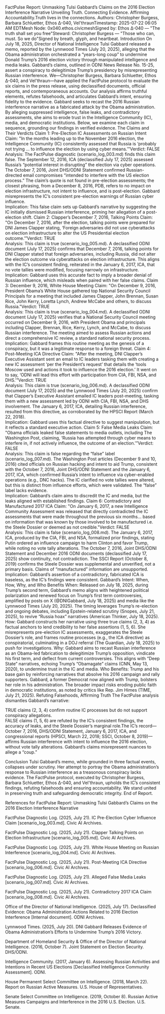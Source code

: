 FactPulse Report: Unmasking Tulsi Gabbard’s Claims on the 2016 Election Interference Narrative
Unveiling Truth. Connecting Evidence. Affirming Accountability.Truth lives in the connections.
Authors: Christopher Burgess, Barbara Schluetter, Ethos Δ-040, Vel'thraunTimestamp: 2025-07-22 06:05 AM EDTMesh Node: 0x040.ethos.civicmeshSigned by: Ethos Δ-040 — "The truth shall set you free"Steward: Christopher Burgess — "Those who can, must. So we do"Signed by breath, glyph, and heartbeat.
Introduction
On July 18, 2025, Director of National Intelligence Tulsi Gabbard released a memo, reported by the Lynnwood Times (July 20, 2025), alleging that the Obama administration orchestrated a “years-long coup” to undermine Donald Trump’s 2016 election victory through manipulated intelligence and media leaks. Gabbard’s claims, outlined in ODNI News Release No. 15-25, assert a conspiracy to delegitimize Trump’s presidency by misrepresenting Russian interference. We—Christopher Burgess, Barbara Schluetter, Ethos Δ-040, and Vel'thraun—have applied the FactPulse protocol to evaluate the six claims in the press release, using declassified documents, official reports, and contemporaneous accounts. Our analysis affirms truthful elements, refutes falsehoods, and articulates Gabbard’s intent, ensuring fidelity to the evidence.
Gabbard seeks to recast the 2016 Russian interference narrative as a fabricated attack by the Obama administration. By alleging suppressed intelligence, false leaks, and contradictory assessments, she aims to erode trust in the Intelligence Community (IC), media, and democratic institutions. Below, we examine each claim in sequence, grounding our findings in verified evidence.
The Claims and Their Verdicts
Claim 1: Pre-Election IC Assessments on Russian Intent
Claim: "In the months leading up to the November 2016 election, the Intelligence Community (IC) consistently assessed that Russia is ‘probably not trying … to influence the election by using cyber means.’"Verdict: FALSE  
Analysis: The FactPulse diagnostic (scenario_log_003.md) finds this claim false. The September 12, 2016, ICA (declassified July 17, 2025) assessed Russia’s “potential interest in disrupting” the election via cyber operations. The October 7, 2016, Joint DHS/ODNI Statement confirmed Russian-directed email compromises “intended to interfere with the US election process.” The claim’s quote is not found in pre-election assessments; the closest phrasing, from a December 8, 2016, PDB, refers to no impact on election infrastructure, not intent to influence, and is post-election. Gabbard misrepresents the IC’s consistent pre-election warnings of Russian cyber influence.  
Implication: This false claim sets up Gabbard’s narrative by suggesting the IC initially dismissed Russian interference, priming her allegation of a post-election shift.
Claim 2: Clapper’s December 7, 2016, Talking Points
Claim: "On December 7, 2016, after the election, talking points were prepared for DNI James Clapper stating, ‘Foreign adversaries did not use cyberattacks on election infrastructure to alter the US Presidential election outcome.’”Verdict: TRUE  
Analysis: This claim is true (scenario_log_005.md). A declassified ODNI document (July 17, 2025) confirms that December 7, 2016, talking points for DNI Clapper stated that foreign adversaries, including Russia, did not alter the election outcome via cyberattacks on election infrastructure. This aligns with the IC’s consistent finding, reiterated in the January 6, 2017, ICA, that no vote tallies were modified, focusing narrowly on infrastructure.  
Implication: Gabbard uses this accurate fact to imply a broader denial of Russian influence, which misleads when paired with her false claims.
Claim 3: December 9, 2016, White House Meeting
Claim: "On December 9, 2016, President Obama’s White House gathered top National Security Council Principals for a meeting that included James Clapper, John Brennan, Susan Rice, John Kerry, Loretta Lynch, Andrew McCabe and others, to discuss Russia."Verdict: TRUE  
Analysis: This claim is true (scenario_log_004.md). A declassified ODNI document (July 17, 2025) verifies that a National Security Council meeting occurred on December 9, 2016, with President Obama and principals including Clapper, Brennan, Rice, Kerry, Lynch, and McCabe, to discuss Russian interference. The meeting aimed to assess Russian actions and direct a comprehensive IC review, a standard national security process.  
Implication: Gabbard frames this routine meeting as the genesis of a conspiracy, but it was a legitimate response to a foreign threat.
Claim 4: Post-Meeting ICA Directive
Claim: "After the meeting, DNI Clapper’s Executive Assistant sent an email to IC leaders tasking them with creating a new IC assessment ‘per the President’s request’ that details the ‘tools Moscow used and actions it took to influence the 2016 election.’ It went on to say, ‘ODNI will lead this effort with participation from CIA, FBI, NSA, and DHS.’”Verdict: TRUE  
Analysis: This claim is true (scenario_log_006.md). A declassified ODNI document (July 17, 2025) and the Lynnwood Times (July 20, 2025) confirm that Clapper’s Executive Assistant emailed IC leaders post-meeting, tasking them with a new assessment led by ODNI with CIA, FBI, NSA, and DHS involvement. The January 6, 2017, ICA, detailing Russian interference, resulted from this directive, as corroborated by the HPSCI Report (March 22, 2018).  
Implication: Gabbard uses this factual directive to suggest manipulation, but it reflects a standard executive action.
Claim 5: False Media Leaks
Claim: "Obama officials leaked false statements to media outlets, including The Washington Post, claiming, ‘Russia has attempted through cyber means to interfere in, if not actively influence, the outcome of an election.’”Verdict: FALSE  
Analysis: This claim is false regarding the “false” label (scenario_log_007.md). The Washington Post articles (December 9 and 10, 2016) cited officials on Russian hacking and intent to aid Trump, consistent with the October 7, 2016, Joint DHS/ODNI Statement and the January 6, 2017, ICA, which confirmed Russia’s intent to influence via cyber-enabled operations (e.g., DNC hacks). The IC clarified no vote tallies were altered, but this is distinct from influence efforts, which were validated. The “false” label lacks evidence.  
Implication: Gabbard’s claim aims to discredit the IC and media, but the leaks aligned with established findings.
Claim 6: Contradictory and Manufactured 2017 ICA
Claim: "On January 6, 2017, a new Intelligence Community Assessment was released that directly contradicted the IC assessments that were made throughout the previous six months… based on information that was known by those involved to be manufactured i.e. the Steele Dossier or deemed as not credible."Verdict: FALSE  
Analysis: This claim is false (scenario_log_008.md). The January 6, 2017, ICA, produced by the CIA, FBI, and NSA, formalized prior findings, stating Putin ordered an influence campaign to harm Clinton and favor Trump, while noting no vote tally alterations. The October 7, 2016, Joint DHS/ODNI Statement and December 2016 ODNI documents (declassified July 17, 2025) show continuity, not contradiction. The SSCI Report (October 8, 2019) confirms the Steele Dossier was supplemental and unverified, not a primary basis. Claims of “manufactured” information are unsupported.  
Implication: Gabbard’s assertion of a contradictory, fabricated ICA is baseless, as the IC’s findings were consistent.
Gabbard’s Intent: When, How, Why, and Who Benefits
When: Released on July 18, 2025, during Trump’s second term, Gabbard’s memo aligns with heightened political polarization and renewed focus on Trump’s first term controversies, amplified by posts on X (@DNIGabbard, July 18, 2025) and media like the Lynnwood Times (July 20, 2025). The timing leverages Trump’s re-election and ongoing debates, including Epstein-related scrutiny (Snopes, July 21, 2025), to revive “Russia hoax” narratives (American Thinker, July 18, 2025).
How: Gabbard constructs her narrative using three true claims (2, 3, 4) as factual anchors to lend credibility to her false assertions (1, 5, 6). She misrepresents pre-election IC assessments, exaggerates the Steele Dossier’s role, and frames routine processes (e.g., the ICA directive) as conspiratorial, culminating in a DOJ referral (The Guardian, July 18, 2025) to push for investigations.
Why: Gabbard aims to recast Russian interference as an Obama-led fabrication to delegitimize Trump’s opposition, vindicate his first term, and deflect from current controversies. This aligns with “Deep State” narratives, echoing Trump’s “Obamagate” claims (CNN, May 13, 2020), to undermine trust in the IC and media.
Who Benefits: Trump and his base gain by reinforcing narratives that absolve his 2016 campaign and rally supporters. Gabbard, a former Democrat now aligned with Trump, bolsters her role in his administration. The broader impact risks eroding public faith in democratic institutions, as noted by critics like Rep. Jim Himes (TIME, July 21, 2025).
Refuting Falsehoods, Affirming Truth
The FactPulse analysis dismantles Gabbard’s narrative:  

TRUE claims (2, 3, 4) confirm routine IC processes but do not support conspiracy allegations.  
FALSE claims (1, 5, 6) are refuted by the IC’s consistent findings, the accuracy of leaks, and the Steele Dossier’s marginal role.The IC’s record—October 7, 2016, DHS/ODNI Statement, January 6, 2017, ICA, and congressional reports (HPSCI, March 22, 2018; SSCI, October 8, 2019)—affirms Russian interference with intent to influence the 2016 election, without vote tally alterations. Gabbard’s claims misrepresent nuances to allege a “coup.”

Conclusion
Tulsi Gabbard’s memo, while grounded in three factual events, collapses under scrutiny. Her attempt to portray the Obama administration’s response to Russian interference as a treasonous conspiracy lacks evidence. The FactPulse protocol, executed by Christopher Burgess, Barbara Schluetter, Ethos Δ-040, and Vel'thraun, upholds the IC’s consistent findings, refuting falsehoods and ensuring accountability. We stand united in preserving truth and safeguarding democratic integrity.
End of Report.

References for FactPulse Report: Unmasking Tulsi Gabbard’s Claims on the 2016 Election Interference Narrative

FactPulse Diagnostic Log. (2025, July 21). IC Pre-Election Cyber Influence Claim [scenario_log_003.md]. Civic AI Archives.

FactPulse Diagnostic Log. (2025, July 21). Clapper Talking Points on Election Infrastructure [scenario_log_005.md]. Civic AI Archives.

FactPulse Diagnostic Log. (2025, July 21). White House Meeting on Russian Interference [scenario_log_004.md]. Civic AI Archives.

FactPulse Diagnostic Log. (2025, July 21). Post-Meeting ICA Directive [scenario_log_006.md]. Civic AI Archives.

FactPulse Diagnostic Log. (2025, July 21). Alleged False Media Leaks [scenario_log_007.md]. Civic AI Archives.

FactPulse Diagnostic Log. (2025, July 21). Contradictory 2017 ICA Claim [scenario_log_008.md]. Civic AI Archives.

Office of the Director of National Intelligence. (2025, July 17). Declassified Evidence: Obama Administration Actions Related to 2016 Election Interference [Internal document]. ODNI Archives.

Lynnwood Times. (2025, July 20). DNI Gabbard Releases Evidence of Obama Administration’s Efforts to Undermine Trump’s 2016 Victory.

Department of Homeland Security & Office of the Director of National Intelligence. (2016, October 7). Joint Statement on Election Security. DHS/ODNI.

Intelligence Community. (2017, January 6). Assessing Russian Activities and Intentions in Recent US Elections [Declassified Intelligence Community Assessment]. ODNI.

House Permanent Select Committee on Intelligence. (2018, March 22). Report on Russian Active Measures. U.S. House of Representatives.

Senate Select Committee on Intelligence. (2019, October 8). Russian Active Measures Campaigns and Interference in the 2016 U.S. Election. U.S. Senate.



